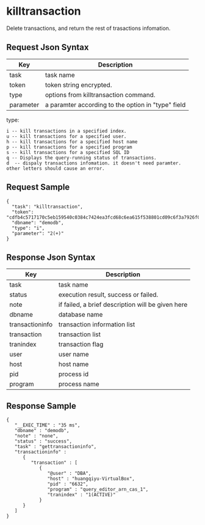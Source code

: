# killtransaction

Delete transactions, and return the rest of trasactions infomation.

## Request Json Syntax

| **Key** | **Description** |
| --- | --- |
| task | task name |
| token | token string encrypted. |
| type | options from killtransaction command. |
| parameter | a paramter according to the option in "type" field |

type:

```
i -- kill transactions in a specified index. 
u -- kill transactions for a specified user.
h -- kill transactions for a specified host name
p -- kill transactions for a specified program
s -- kill transactions for a specified SQL ID
q -- Displays the query-running status of transactions. 
d  -- dispaly transactions infomation. it doesn't need paramter.
other letters should cause an error. 
```

## Request Sample

```
{
  "task": "killtransaction",
  "token": "cdfb4c5717170c5eb159540c0384c7424ea3fcd68c6ea615f538801cd09c6f3a7926f07dd201b6aa",
  "dbname": "demodb",
  "type": "i",
  "parameter": "2(+)"
}
```

## Response Json Syntax

| **Key** | **Description** |
| --- | --- |
| task | task name |
| status | execution result, success or failed. |
| note | if failed, a brief description will be given here |
| dbname | database name |
| transactioninfo | transaction information list |
| transaction | transaction list |
| tranindex | transaction flag |
| user | user name |
| host | host name |
| pid | process id |
| program | process name |

## Response Sample

```
{
   "__EXEC_TIME" : "35 ms",
   "dbname" : "demodb",
   "note" : "none",
   "status" : "success",
   "task" : "gettransactioninfo",
   "transactioninfo" : 
      {
         "transaction" : [
            {
               "@user" : "DBA",
               "host" : "huangqiyu-VirtualBox",
               "pid" : "6632",
               "program" : "query_editor_arn_cas_1",
               "tranindex" : "1(ACTIVE)"
            }
      }
   ]
}
```
